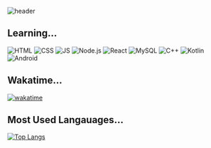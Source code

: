 ![header](https://capsule-render.vercel.app/api?type=waving&color=auto&height=300&section=header&text=Hi%20there%20👋&fontSize=60)

## Learning...
![HTML](https://img.shields.io/badge/HTML-E34F26?style=flat-square&logo=HTML5&logoColor=black) ![CSS](https://img.shields.io/badge/CSS-1572B6?style=flat-square&logo=CSS3&logoColor=black) ![JS](https://img.shields.io/badge/JavaScript-F7DF1E?style=flat-square&logo=JavaScript&logoColor=black) ![Node.js](https://img.shields.io/badge/Node.js-339933?style=flat-square&logo=Node.js&logoColor=black) ![React](https://img.shields.io/badge/React-61DAFB?style=flat-square&logo=React&logoColor=black) ![MySQL](https://img.shields.io/badge/MySQL-4479A1?style=flat-square&logo=MySQL&logoColor=black) 
![C++](https://img.shields.io/badge/C++-00599C?style=flat-square&logo=cplusplus&logoColor=black) ![Kotlin](https://img.shields.io/badge/Kotlin-7F52FF?style=flat-square&logo=Kotlin&logoColor=black) ![Android](https://img.shields.io/badge/Android-3DDC84?style=flat-square&logo=Android&logoColor=black) 


## Wakatime...
 <!--START_SECTION:waka-->
[![wakatime](https://wakatime.com/badge/user/e8136b2d-915e-4640-a259-f1b1116f7e3d.svg)](https://wakatime.com/@e8136b2d-915e-4640-a259-f1b1116f7e3d)


<!--END_SECTION:waka-->


## Most Used Langauages...

[![Top Langs](https://github-readme-stats.vercel.app/api/top-langs/?username=abyss-s)](https://github.com/abyss-s/github-readme-stats)



